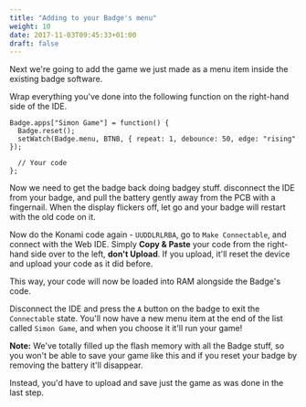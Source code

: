 ```yaml
---
title: "Adding to your Badge's menu"
weight: 10
date: 2017-11-03T09:45:33+01:00
draft: false
---
```


Next we're going to add the game we just made as a menu item inside
the existing badge software.

Wrap everything you've done into the following function on the right-hand
side of the IDE.

```
Badge.apps["Simon Game"] = function() {
  Badge.reset();
  setWatch(Badge.menu, BTNB, { repeat: 1, debounce: 50, edge: "rising" });
  
  // Your code
};
```

Now we need to get the badge back doing badgey stuff. disconnect the IDE 
from your badge, and pull the battery gently away from the PCB with a 
fingernail. When the display flickers off, let go and your badge will 
restart with the old code on it.

Now do the Konami code again - `UUDDLRLRBA`, go to `Make Connectable`,
and connect with the Web IDE. Simply **Copy & Paste** your code from the
right-hand side over to the left, **don't Upload**. If you upload, it'll
reset the device and upload your code as it did before.

This way, your code will now be loaded into RAM alongside the Badge's code.

Disconnect the IDE and press the `A` button on the badge to exit the
`Connectable` state. You'll now have a new menu item at the end of the list 
called `Simon Game`, and when you choose it it'll run your game!

**Note:** We've totally filled up the flash memory with all the Badge stuff,
so you won't be able to save your game like this and if you reset your badge
by removing the battery it'll disappear.

Instead, you'd have to upload and save just the game as was done in the
last step.
